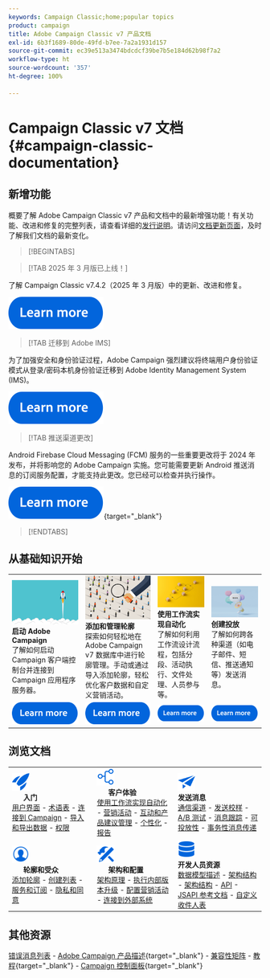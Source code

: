 ```yaml
---
keywords: Campaign Classic;home;popular topics
product: campaign
title: Adobe Campaign Classic v7 产品文档
exl-id: 6b3f1689-80de-49fd-b7ee-7a2a1931d157
source-git-commit: ec39e513a3474bdcdcf39be7b5e184d62b98f7a2
workflow-type: ht
source-wordcount: '357'
ht-degree: 100%

---
```


# Campaign Classic v7 文档 {#campaign-classic-documentation}

<!--![](platform/using/assets/do-not-localize/banner_acc_doc.jpg) -->

## 新增功能

概要了解 Adobe Campaign Classic v7 产品和文档中的最新增强功能！有关功能、改进和修复的完整列表，请查看详细的[发行说明](rn/using/latest-release.md)。请访问[文档更新页面](rn/using/documentation-updates.md)，及时了解我们文档的最新变化。

>[!BEGINTABS]


>[!TAB 2025 年 3 月版已上线！]

了解 Campaign Classic v7.4.2（2025 年 3 月版）中的更新、改进和修复。

[![image](assets/do-not-localize/learn-more-button.svg)](rn/using/latest-release.md)

>[!TAB 迁移到 Adobe IMS]

为了加强安全和身份验证过程，Adobe Campaign 强烈建议将终端用户身份验证模式从登录/密码本机身份验证迁移到 Adobe Identity Management System (IMS)。

[![image](assets/do-not-localize/learn-more-button.svg)](technotes/using/ac-ims.md)


>[!TAB 推送渠道更改]

Android Firebase Cloud Messaging (FCM) 服务的一些重要更改将于 2024 年发布，并将影响您的 Adobe Campaign 实施。您可能需要更新 Android 推送消息的订阅服务配置，才能支持此更改。您已经可以检查并执行操作。

[![image](assets/do-not-localize/learn-more-button.svg)](https://experienceleague.adobe.com/docs/campaign/technotes-ac/tn-new/push-technote.html?lang=zh-Hans){target="_blank"}


>[!ENDTABS]

## 从基础知识开始

<table style="table-layout:fixed">
  <tr style="border: 0;">
    <td>
    <a href="platform/using/launching-adobe-campaign.md"><img src="assets/do-not-localize/start-launch.png"></a></a>
    <div><strong>启动 Adobe Campaign</strong><br/>了解如何启动 Campaign 客户端控制台并连接到 Campaign 应用程序服务器。</div>
    </td>
    <td>
    <a href="platform/using/about-profiles.md"><img src="assets/do-not-localize/start-profiles.png"></a>
    <div><strong>添加和管理轮廓</strong><br/>探索如何轻松地在 Adobe Campaign v7 数据库中进行轮廓管理。手动或通过导入添加轮廓，轻松优化客户数据和自定义营销活动。</div>
    </td>
    <td>
    <a href="workflow/using/about-workflows.md"><img src="assets/do-not-localize/start-workflows.jpeg"></a>
    <div><strong>使用工作流实现自动化</strong><br/>了解如何利用工作流设计流程，包括分段、活动执行、文件处理、人员参与等。
    </div></td>
    <td>
    <a href="delivery/using/steps-about-delivery-creation-steps.md"><img src="assets/do-not-localize/start-deliveries.jpeg"></a>
    <div><strong>创建投放</strong><br/>了解如何跨各种渠道（如电子邮件、短信、推送通知等）发送消息。</div>
    </td>
  </tr>
  <tr style="border: 0;">
    <td align="center"><a href="platform/using/launching-adobe-campaign.md"><img src="assets/do-not-localize/learn-more-button.svg"></a></td>
    <td align="center"><a href="platform/using/about-profiles.md"><img src="assets/do-not-localize/learn-more-button.svg"></a></td>
    <td align="center"><a href="workflow/using/about-workflows.md"><img src="assets/do-not-localize/learn-more-button.svg"></a></td>
    <td align="center"><a href="delivery/using/steps-about-delivery-creation-steps.md"><img src="assets/do-not-localize/learn-more-button.svg"></a></td>
    </tr>
</table>

## 浏览文档

<table style="table-layout:auto">
  <tr style="border: 0;">
    <td>
      <img src="assets/do-not-localize/icon-start.svg" width="35px">
    <br/>
      <strong>入门</strong><br/><a href="platform/using/adobe-campaign-workspace.md">用户界面</a> - <a href="platform/using/ac-glossary.md">术语表</a> - <a href="platform/using/launching-adobe-campaign.md">连接到 Campaign</a> - <a href="platform/using/get-started-data-import-export.md">导入和导出数据</a> - <a href="platform/using/access-management.md">权限</a>
    </td>
    <td>
      <img src="assets/do-not-localize/icon-experience.svg" width="35px">
    <br/>
      <strong>客户体验</strong><br/><a href="workflow/using/about-workflows.md">使用工作流实现自动化</a> - <a href="campaign/using/setting-up-marketing-campaigns.md">营销活动</a> - <a href="interaction/using/interaction-and-offer-management.md">互动和产品建议管理</a> - <a href="delivery/using/about-personalization.md">个性化</a> - <a href="reporting/using/about-adobe-campaign-reporting-tools.md">报告</a>
    </td>
    <td>
      <img src="assets/do-not-localize/icon-send.svg" width="35px">
    <br/>
      <strong>发送消息</strong><br/><a href="delivery/using/communication-channels.md">通信渠道</a> - <a href="delivery/using/steps-about-delivery-creation-steps.md#sending-a-proof">发送校样</a> - <a href="delivery/using/get-started-a-b-testing.md">A/B 测试</a> - <a href="delivery/using/about-message-tracking.md">消息跟踪</a> - <a href="delivery/using/about-deliverability.md">可投放性</a> - <a href="message-center/using/about-transactional-messaging.md">事务性消息传递</a>
    </td>
  </tr>
  <tr style="border: 0;">
    <td>
      <img src="assets/do-not-localize/icon_profile-audience.svg" width="35px">
      <br/>
      <strong>轮廓和受众</strong><br/><a href="platform/using/adding-profiles.md">添加轮廓</a> - <a href="platform/using/creating-and-managing-lists.md">创建列表</a> - <a href="delivery/using/about-services-and-subscriptions.md">服务和订阅</a> - <a href="platform/using/privacy-management.md">隐私和同意</a>
    </td>
    <td>
      <img src="assets/do-not-localize/icon-configure.svg" width="35px">
      <br/>
      <strong>架构和配置</strong><br/><a href="production/using/general-architecture.md">架构原理</a> - <a href="production/using/build-upgrade.md">执行内部版本升级</a> - <a href="production/using/configuration.md">配置营销活动</a> - <a href="installation/using/external-accounts.md">连接到外部系统</a>
    </td>
    <td>
      <img src="assets/do-not-localize/icon-dev.svg" width="35px">
      <br/>
      <strong>开发人员资源</strong><br/><a href="configuration/using/about-data-model.md">数据模型描述</a> - <a href="configuration/using/about-schema-reference.md">架构结构</a> - <a href="configuration/using/editing-forms.md">架构结构</a> - <a href="configuration/using/about-web-services.md">API</a> - <a href="https://experienceleague.adobe.com/developer/campaign-api/api/index.html?lang=zh-Hans">JSAPI 参考文档</a> - <a href="configuration/using/about-custom-recipient-table.md">自定义收件人表</a>
    </td>
  </tr>
</table>

## 其他资源

[错误消息列表](https://experienceleague.adobe.com/developer/campaign-errors/error_codes.html?lang=zh-Hans) - [Adobe Campaign 产品描述](https://helpx.adobe.com/cn/legal/product-descriptions/adobe-campaign-managed-cloud-services.html){target="_blank"} - [兼容性矩阵](rn/using/compatibility-matrix.md) - [教程](https://experienceleague.adobe.com/docs/campaign-classic-learn/tutorials/overview.html?lang=zh-Hans){target="_blank"} - [Campaign 控制面板](https://experienceleague.adobe.com/docs/control-panel/using/discover-control-panel/key-features.html?lang=zh-Hans){target="_blank"}
